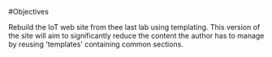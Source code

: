 #Objectives

Rebuild the IoT web site from thee last lab using templating. This version of the site will aim to significantly reduce the content the author has to manage by reusing 'templates' containing common sections.
